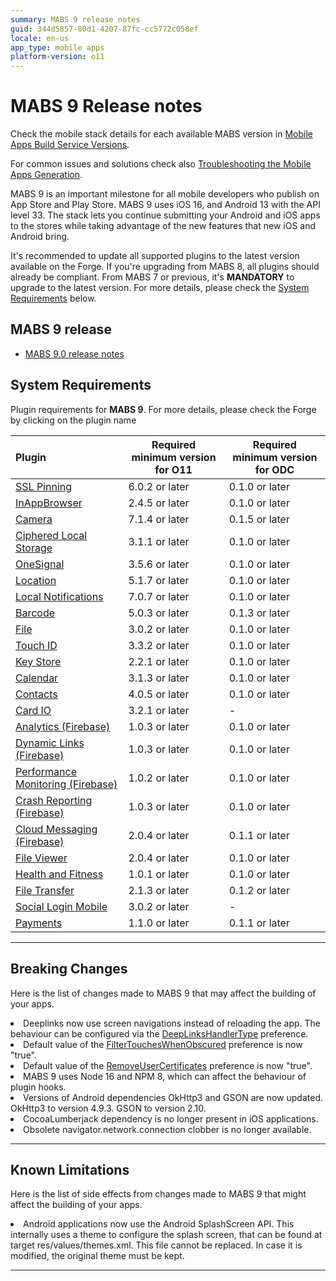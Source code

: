 ```yaml
---
summary: MABS 9 release notes
guid: 344d5857-80d1-4207-87fc-cc5772c058ef
locale: en-us
app_type: mobile apps
platform-version: o11
---
```


# MABS 9 Release notes

<div class="info">

Check the mobile stack details for each available MABS version in [Mobile Apps Build Service Versions](../mabs-versions.md).
</div>

<div class="info">

For common issues and solutions check also [Troubleshooting the Mobile Apps Generation](https://success.outsystems.com/Support/Enterprise_Customers/Troubleshooting/Troubleshooting_the_Mobile_Apps_Generation).
</div>

MABS 9 is an important milestone for all mobile developers who publish on App Store and Play Store. MABS 9 uses iOS 16, and Android 13 with the API level 33. The stack lets you continue submitting your Android and iOS apps to the stores while taking advantage of the new features that new iOS and Android bring.

<div class="warning">

It's recommended to update all supported plugins to the latest version available on the Forge. If you're upgrading from MABS 8, all plugins should already be compliant. From MABS 7 or previous, it's **MANDATORY** to upgrade to the latest version. For more details, please check the [System Requirements](#system-requirements) below.

</div>

## MABS 9 release

* [MABS 9.0 release notes](9.0/9.0.md)

## System Requirements

Plugin requirements for **MABS 9**. For more details, please check the Forge by clicking on the plugin name

|Plugin|Required minimum version for O11|Required minimum version for ODC|
|:--|---|---|
|[SSL Pinning](https://www.outsystems.com/forge/component-versions/1873)|6.0.2 or later|0.1.0 or later|
|[InAppBrowser](https://www.outsystems.com/forge/component-versions/1558)|2.4.5 or later|0.1.0 or later|
|[Camera](https://www.outsystems.com/forge/component-versions/1390)|7.1.4 or later|0.1.5 or later|
|[Ciphered Local Storage](https://www.outsystems.com/forge/component-versions/1500)|3.1.1 or later|0.1.0 or later|
|[OneSignal](https://www.outsystems.com/forge/component-versions/2119)|3.5.6 or later|0.1.0 or later|
|[Location](https://www.outsystems.com/forge/component-overview/1395/location-plugin)|5.1.7 or later|0.1.0 or later|
|[Local Notifications](https://www.outsystems.com/forge/component-overview/1541/local-notifications-plugin)|7.0.7 or later|0.1.0 or later|
|[Barcode](https://www.outsystems.com/forge/component-overview/1403/barcode-plugin)|5.0.3 or later|0.1.3 or later|
|[File](https://www.outsystems.com/forge/component-versions/1633)|3.0.2 or later|0.1.0 or later|
|[Touch ID](https://www.outsystems.com/forge/component-versions/1431)|3.3.2 or later|0.1.0 or later|
|[Key Store](https://www.outsystems.com/forge/component-versions/1550)|2.2.1 or later|0.1.0 or later|
|[Calendar](https://www.outsystems.com/forge/component-versions/1566)|3.1.3 or later|0.1.0 or later|
|[Contacts](https://www.outsystems.com/forge/component-versions/1394)|4.0.5 or later|0.1.0 or later|
|[Card IO](https://www.outsystems.com/forge/component-versions/1438)|3.2.1 or later|-|
|[Analytics (Firebase)](https://www.outsystems.com/forge/component-versions/10704)|1.0.3 or later|0.1.0 or later|
|[Dynamic Links (Firebase)](https://www.outsystems.com/forge/component-versions/10988)|1.0.3 or later|0.1.0 or later|
|[Performance Monitoring (Firebase)](https://www.outsystems.com/forge/component-versions/10706)|1.0.2 or later|0.1.0 or later|
|[Crash Reporting (Firebase)](https://www.outsystems.com/forge/component-versions/10705)|1.0.3 or later|0.1.0 or later|
|[Cloud Messaging (Firebase)](https://www.outsystems.com/forge/component-versions/12174)|2.0.4 or later|0.1.1 or later|
|[File Viewer](https://www.outsystems.com/forge/component-versions/1606)|2.0.4 or later|0.1.0 or later|
|[Health and Fitness](https://www.outsystems.com/forge/component-versions/11715.)|1.0.1 or later|0.1.0 or later|
|[File Transfer](https://www.outsystems.com/forge/component-versions/1409)|2.1.3 or later|0.1.2 or later|
|[Social Login Mobile](https://www.outsystems.com/forge/component-versions/7895)|3.0.2 or later|-|
|[Payments](https://www.outsystems.com/forge/component-versions/13678)|1.1.0 or later|0.1.1 or later|

-----

## Breaking Changes

Here is the list of changes made to MABS 9 that may affect the building of your apps.

<li>Deeplinks now use screen navigations instead of reloading the app. The behaviour can be configured via the <a href="https://success.outsystems.com/Documentation/11/Delivering_Mobile_Apps/Customize_Your_Mobile_App/Customize_Deeplink_Behavior">DeepLinksHandlerType</a> preference.</li>
<li>Default value of the <a href="https://success.outsystems.com/Documentation/11/Delivering_Mobile_Apps/Customize_Your_Mobile_App/Extensibility_Configurations_JSON_Schema">FilterTouchesWhenObscured</a> preference is now "true".</li>
<li>Default value of the <a href="https://success.outsystems.com/Documentation/11/Delivering_Mobile_Apps/Customize_Your_Mobile_App/Extensibility_Configurations_JSON_Schema">RemoveUserCertificates</a> preference is now "true".</li>
<li>MABS 9 uses Node 16 and NPM 8, which can affect the behaviour of plugin hooks.</li>
<li>Versions of Android dependencies OkHttp3 and GSON are now updated. OkHttp3 to version 4.9.3. GSON to version 2.10.</li>
<li>CocoaLumberjack dependency is no longer present in iOS applications.</li>
<li>Obsolete navigator.network.connection clobber is no longer available.</li>

-----

## Known Limitations

Here is the list of side effects from changes made to MABS 9 that might affect the building of your apps.

<li>Android applications now use the Android SplashScreen API. This internally uses a theme to configure the splash screen, that can be found at target res/values/themes.xml. This file cannot be replaced. In case it is modified, the original theme must be kept.</li>

-----
